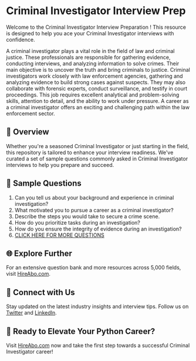 # Criminal Investigator Interview Prep

Welcome to the Criminal Investigator Interview Preparation ! This resource is designed to help you ace your Criminal Investigator interviews with confidence.

A criminal investigator plays a vital role in the field of law and criminal justice. These professionals are responsible for gathering evidence, conducting interviews, and analyzing information to solve crimes. Their main objective is to uncover the truth and bring criminals to justice. Criminal investigators work closely with law enforcement agencies, gathering and analyzing evidence to build strong cases against suspects. They may also collaborate with forensic experts, conduct surveillance, and testify in court proceedings. This job requires excellent analytical and problem-solving skills, attention to detail, and the ability to work under pressure. A career as a criminal investigator offers an exciting and challenging path within the law enforcement sector.

## 🚀 Overview

Whether you're a seasoned Criminal Investigator or just starting in the field, this repository is tailored to enhance your interview readiness. We've curated a set of sample questions commonly asked in Criminal Investigator interviews to help you prepare and succeed.

## 📝 Sample Questions

1. Can you tell us about your background and experience in criminal investigation?
2. What motivated you to pursue a career as a criminal investigator?
3. Describe the steps you would take to secure a crime scene.
4. How do you prioritize tasks during an investigation?
5. How do you ensure the integrity of evidence during an investigation?
6. [CLICK HERE FOR MORE QUESTIONS](https://hireabo.com/job/9_0_37/Criminal%20Investigator)

## 🌐 Explore Further

For an extensive question bank and more resources across 5,000 fields, visit [HireAbo.com](https://www.hireabo.com).

## 📱 Connect with Us

Stay updated on the latest industry insights and interview tips. Follow us on [Twitter](https://twitter.com/hireabo) and [LinkedIn](https://www.linkedin.com/in/hire-abo-3609972a8/).

## 🚀 Ready to Elevate Your Python Career?

Visit [HireAbo.com](https://www.hireabo.com) now and take the first step towards a successful Criminal Investigator career!